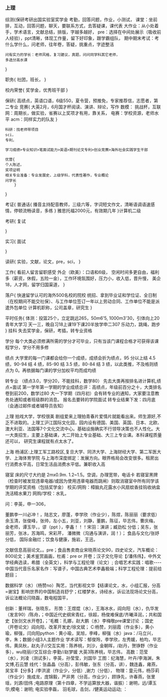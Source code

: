 ### 上理
综测{保研考研出国实验室奖学金
    考勤，回答问题，作业，小测试，
    课堂：坐前排，互动，回答问题，聊天，要联系方式，去答疑课，课代表
    大作业：从小处着手，学术语言，文献总结，排版，字越多越好，
    pre：选择在中间处展示（吸收前人经验），ppt清晰，体现工作量，留下好印象，跟学霸组队，
    期中期末考试：考什么学什么，问老师，往年卷，答疑，挑重点，字迹整洁
    
    问有实力的学长：老师风格，复习建议，真题，问问同学科其它老师，
    多选分高水课
}

职务{
    社团，班长，
}

校内荣誉{
    奖学金，优秀班干部
}

保研{
    高绩点，英语口语，6级550，夏令营，预推免，专家推荐信，志愿者，第二专业
    竞赛{
        大英2月，6月国才杯阅读、演讲、辩论，写作
        数模：
        挑战杯，互联网：周期长，做实验，省赛以上奖项才有用，靠关系，
        电赛：学校资源，老师水平
        acm：同样实力的队友
        }

    科研：找老师带项目
    sci，
    专利，

    学习成绩>专业知识>笔面试能力>英语>期刊论文专利>创业竞赛>海外社会实践学生干部

    优营{
    个人陈述，
    奖项证明
    相关专业准备：专业发展史，上级学科，代表性著作，专业概论
    问学长
        }
}

考证{
    普通话{
        播音主持配音教师，三级六等，字词短文作文，清晰语调语速感情，停顿流畅读音，多练
        }
    雅思托福2000元，有效期几年
}计算机二级

考研{
    复试

}

实习{
    面试

}

读研{
    实验，文献，论文，pre，sci，
}

工作{
    看前人留言留职感受
    外企（欧美）：口语和6级，
    空闲时间多更自由，福利多（薪资，休假，五险一金），工作环境氛围好，压力小，收入低，晋升慢，
    美企18，人才网，留学归国渠道，
}

落户{
    快速留学认可的海外500名校的院校
    统招、拿到毕业证和学位证、全日制（在校期间不能交社保）、与工作单位签订一年以上劳动合同、工作单位不能是派遣外包单位
    计算机职称，公司盖章，研究生
}

平时任务{
    体测：投篮25个，立定跳远265，50m6'5, 1000m3'30，引体向上20
    青年大学习
    天一三，晚自习18上课19下课20半放学申二307
    乐动力，跳绳，跑步
}
挂科
失去奖学金，保研，考插，转专业资格

学分
每个大类必须修满所需的学分才可毕业，只有当该门课程合格才可获得该课程学分，学分不用多修

绩点
大学里的每一门课都会给你一个成绩，成绩会折为绩点，95 分以上结 4.5绩，90-94 结 4 绩，85-90 结 3.5 绩，80-84 结 3 绩，以此类推，不及格则绩点为 0。再依据每门课的学分加权平均而成均绩

转专业 （绩点3.0，学分20，不能挂科，数学80）
先去大类再按排名进计算机,绩点+面试
第一学年第一学期的学业成绩总评：高绩点，年级前百分之十，大类排名卷到前200，数学过80
大一下学期（四月初）会有转专业的通知，大家要注意教务处通知或者班级群的消息。
报名去要转的学院面试
转专业结果下发：四月底（会通过邮件或者辅导员告知）

上理
拍戏大学，学校很美  剧组爱来上理拍青春片爱情片就能看出来。师生源好,不乏不进取的。上理工沪江国际文化园，园内设有德国、美国、英国、日本、北欧、澳大利亚、法国等7个文化交流中心。基础设施确实不行领导决策也不人性化。大一大类招生，主要上基础课，大二开始上专业基础、大三上专业课。本科课程质量还可以， 研究生课程就有点太水了。

上海
杨浦区:上理工军工路校区,复旦大学、同济大学、上海财经大学、第二军医大学、上海体育学院
与上海市深度绑定：发展方向。眼界格局会改变很多。租房出行消费水平高，日常生活品消费水平低。兼职收入高

寝室
床的尺寸大约是 2mx0.9m. 1.2~1.5。空调，办理宽带，电话卡
若寝室黑牌（检查时被发现违章电器/或因为使用违章电器而跳闸）则取消寝室中所有同学该学期的评奖资格（包括奖学金）
校买/网购：樟脑丸花露水小风扇蚊香挂钩收纳盒洗洁精水果刀
网购/学校：水乳，


问：李英，申一306，

董鹏李一川必冲！，陆志文，廖蓬，李学欣（作业少），陈煜，陈丽丽（要求低）余玉清，张俊峰，张帅，左小五，刘亚，刘静，董鹏，陈征，毕志伟，曹庆梅，
金老师，谭玉华，，谬（ppt    ），李鑫！！！宋羽：演讲；臧劲松
分低；吴东，张丽芳，张冰，苏海鸣，宋彩芹，
潘微微（沟通与演讲，润！）； 食品与文化/张妤分低， 国际金融烂；饮食与健康，施岩，王迅，

文献信息高丽论文。。pre；食品售卖商业宋晓燕论文90，四史论文，汽车概论：800论文；美术鉴赏画画，杜甫：pre or 开卷；汉子文化导论【/潘伟伟】，中外文学经典选读，希腊（全英文），科学与工程伦理（论文）; 合唱艺术实践：唱歌----中国当代音乐名家名作：写谱子，中国古典艺术李鑫极端；科学工程伦理：提前给题目；

数据科学（水）（杨赞no）陶艺，当代影视文华【结课论文，水，小组汇报，分高=谢宝】影响世界的中国制造肖舒宁；红楼梦水，诗经水，诉讼法现场论文分高，诉讼法概论闫晓磊，数电程国平，

创新：董祥瑞，张晓东，
形势：王煜焜（水），王海冰水，阎向阳（水），仇华发（发言90）/陈舟，；中国近代史纲宋青红，徐超，杨俊难保底/齐曦泽润，；共和国史【张剑文水开卷】，；’毛概：孔娜，赵大鹏（水）李梅敬pre课堂讨论 ；国史（开卷论文）阎向阳，改革开发史/徐文斌；
C:杨赞，刘丽霞（作业多），黄小瑜，柳强，闫向阳python：黄小瑜，吴旭，李峰，柳强（水）java：/马立兴，李，朱；数据小组3人主题作业
学术读写：郁俊玲，李学欣，左秀媛，柏均，毕志伟，黄凤秋，赵丸子//交互实用：陈养桃，刘沙，金朝晖，/赵丹，贺铮野（作业多），wu晓丽//交互综合:李勤//赵梦媛
大英3陈养桃，毕志伟，
高数：范莹（水），刘凌（测试多），李英，孙莹莹，刘国华
工图：纪海慧，叶卉/李海渊，朱文博,石云慧
线代：张晶晶（分高），彭伟敏，张东（分高，讲），魏连鑫，雍燕，吴宝丰【分多】/李洪波（作业少，分低）,谢力（分低），
物理：童元伟，杨莎莉（作业少）施成龙，庞锦毅，严非男（分高，作业少），顾铮先，许春燕，张里瑶，刘源/田伟
;电路原理（第十四章，不学运算放大器，谐振）：谢明，远/谭玉华;模电：谢明; 
电实验李磊，
羽毛球，击剑，/健美运动运动;
：